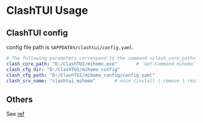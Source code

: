 # ClashTUI Usage

## ClashTUI config

config file path is `%APPDATA%/clashtui/config.yaml`.

```yaml
# The following parameters correspond to the command <clash_core_path> -d <clash_cfg_dir> -f <clash_cfg_path>
clash_core_path: "D:/ClashTUI/mihomo.exe"       # `Get-Command mihomo`
clash_cfg_dir: "D:/ClashTUI/mihomo_config"
clash_cfg_path: "D:/ClashTUI/mihomo_config/config.yaml"
clash_srv_name: "clashtui_mihomo"       # nssm {install | remove | restart | stop | edit} <clash_srv_name>
```

## Others

See [ref](../clashtui_usage.md)
